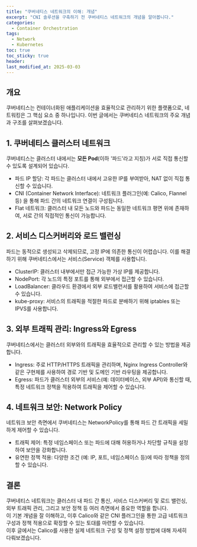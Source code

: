 ```yaml
---
title: "쿠버네티스 네트워크의 이해: 개념"
excerpt: "CNI 솔루션을 구축하기 전 쿠버네티스 네트워크의 개념을 알아봅니다."
categories:
  - Container Orchestration
tags:
  - Network
  - Kubernetes
toc: true
toc_sticky: true
header:
last_modified_at: 2025-03-03 
---
```


## 개요
쿠버네티스는 컨테이너화된 애플리케이션을 효율적으로 관리하기 위한 플랫폼으로, 네트워킹은 그 핵심 요소 중 하나입니다. 이번 글에서는 쿠버네티스 네트워크의 주요 개념과 구조를 살펴보겠습니다.

## 1. 쿠버네티스 클러스터 네트워크
쿠버네티스는 클러스터 내에서는 **모든 Pod**(이하 '파드'라고 지칭)가 서로 직접 통신할 수 있도록 설계되어 있습니다.
- 파드 IP 할당: 각 파드는 클러스터 내에서 고유한 IP를 부여받아, NAT 없이 직접 통신할 수 있습니다.
- CNI (Container Network Interface): 네트워크 플러그인(예: Calico, Flannel 등) 을 통해 파드 간의 네트워크 연결이 구성됩니다.
- Flat 네트워크: 클러스터 내 모든 노드와 파드는 동일한 네트워크 평면 위에 존재하여, 서로 간의 직접적인 통신이 가능합니다.

## 2. 서비스 디스커버리와 로드 밸런싱
파드는 동적으로 생성되고 삭제되므로, 고정 IP에 의존한 통신이 어렵습니다. 이를 해결하기 위해 쿠버네티스에서는 서비스(Service) 객체를 사용합니다.
- ClusterIP: 클러스터 내부에서만 접근 가능한 가상 IP를 제공합니다.
- NodePort: 각 노드의 특정 포트를 통해 외부에서 접근할 수 있습니다.
- LoadBalancer: 클라우드 환경에서 외부 로드밸런서를 활용하여 서비스에 접근할 수 있습니다.
- kube-proxy: 서비스의 트래픽을 적절한 파드로 분배하기 위해 iptables 또는 IPVS를 사용합니다.

## 3. 외부 트래픽 관리: Ingress와 Egress
쿠버네티스에서는 클러스터 외부와의 트래픽을 효율적으로 관리할 수 있는 방법을 제공합니다.
- Ingress: 주로 HTTP/HTTPS 트래픽을 관리하며, Nginx Ingress Controller와 같은 구현체를 사용하여 경로 기반 및 도메인 기반 라우팅을 제공합니다.
- Egress: 파드가 클러스터 외부의 서비스(예: 데이터베이스, 외부 API)와 통신할 때, 특정 네트워크 정책을 적용하여 트래픽을 제어할 수 있습니다.

## 4. 네트워크 보안: Network Policy
네트워크 보안 측면에서 쿠버네티스는 NetworkPolicy를 통해 파드 간 트래픽을 세밀하게 제어할 수 있습니다.
- 트래픽 제어: 특정 네임스페이스 또는 파드에 대해 허용하거나 차단할 규칙을 설정하여 보안을 강화합니다.
- 유연한 정책 적용: 다양한 조건 (예: IP, 포트, 네임스페이스 등)에 따라 정책을 정의할 수 있습니다.

## 결론
쿠버네티스 네트워크는 클러스터 내 파드 간 통신, 서비스 디스커버리 및 로드 밸런싱, 외부 트래픽 관리, 그리고 보안 정책 등 여러 측면에서 중요한 역할을 합니다.   
이 기본 개념을 잘 이해하고, 이후 Calico와 같은 CNI 플러그인을 통한 고급 네트워크 구성과 정책 적용으로 확장할 수 있는 토대를 마련할 수 있습니다.   
이후 글에서는 Calico를 사용한 실제 네트워크 구성 및 정책 설정 방법에 대해 자세히 다뤄보겠습니다.